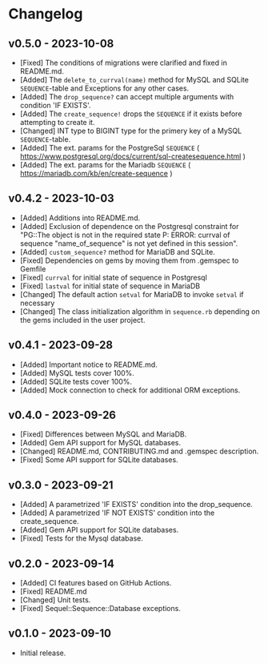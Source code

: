 # Changelog

<!--
Prefix your message with one of the following:

- [Added] for new features.
- [Changed] for changes in existing functionality.
- [Deprecated] for soon-to-be removed features.
- [Removed] for now removed features.
- [Fixed] for any bug fixes.
- [Security] in case of vulnerabilities.
-->

## v0.5.0 - 2023-10-08

- [Fixed] The conditions of migrations were clarified and fixed in README.md.
- [Added] The `delete_to_currval(name)` method for MySQL and SQLite `SEQUENCE`-table and Exceptions for any other cases.
- [Added] The `drop_sequence?` can accept multiple arguments with condition 'IF EXISTS'.
- [Added] The `create_sequence!` drops the `SEQUENCE` if it exists before attempting to create it.
- [Changed] INT type to BIGINT type for the primery key of a MySQL `SEQUENCE`-table.
- [Added] The ext. params for the PostgreSql `SEQUENCE` ( https://www.postgresql.org/docs/current/sql-createsequence.html )
- [Added] The ext. params for the Mariadb `SEQUENCE` ( https://mariadb.com/kb/en/create-sequence )

## v0.4.2 - 2023-10-03

- [Added] Additions into README.md.
- [Added] Exclusion of dependence on the Postgresql constraint for "PG::The object is not in the required state P: ERROR:  currval of sequence "name_of_sequence" is not yet defined in this session".
- [Added] `custom_sequence?` method for MariaDB and SQLite.
- [Fixed] Dependencies on gems by moving them from .gemspec to Gemfile
- [Fixed] `currval` for initial state of sequence in Postgresql
- [Fixed] `lastval` for initial state of sequence in MariaDB
- [Changed] The default action `setval` for MariaDB to invoke `setval` if necessary
- [Changed] The class initialization algorithm in `sequence.rb` depending on the gems included in the user project.

## v0.4.1 - 2023-09-28

- [Added] Important notice to README.md.
- [Added] MySQL tests cover 100%.
- [Added] SQLite tests cover 100%.
- [Added] Mock connection to check for additional ORM exceptions.

## v0.4.0 - 2023-09-26

- [Fixed] Differences between MySQL and MariaDB.
- [Added] Gem API support for MySQL databases.
- [Changed] README.md, CONTRIBUTING.md and .gemspec description.
- [Fixed] Some API support for SQLite databases.

## v0.3.0 - 2023-09-21

- [Added] A parametrized 'IF EXISTS' condition into the drop_sequence.
- [Added] A parametrized 'IF NOT EXISTS' condition into the create_sequence.
- [Added] Gem API support for SQLite databases.
- [Fixed] Tests for the Mysql database.

## v0.2.0 - 2023-09-14

- [Added] CI features based on GitHub Actions.
- [Fixed] README.md
- [Changed] Unit tests.
- [Fixed] Sequel::Sequence::Database exceptions.

## v0.1.0 - 2023-09-10

- Initial release.
